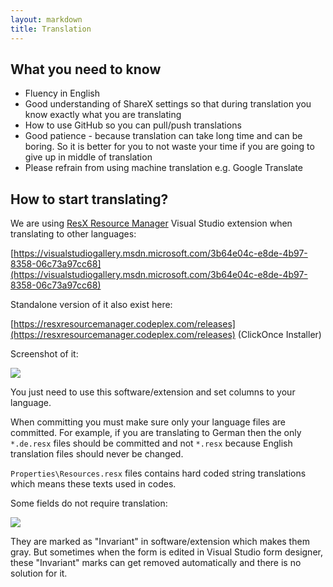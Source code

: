 ```yaml
---
layout: markdown
title: Translation
---
```


## What you need to know

* Fluency in English
* Good understanding of ShareX settings so that during translation you know exactly what you are translating
* How to use GitHub so you can pull/push translations
* Good patience - because translation can take long time and can be boring. So it is better for you to not waste your time if you are going to give up in middle of translation
* Please refrain from using machine translation e.g. Google Translate

## How to start translating?

We are using [ResX Resource Manager](https://resxresourcemanager.codeplex.com/) Visual Studio extension when translating to other languages:

[https://visualstudiogallery.msdn.microsoft.com/3b64e04c-e8de-4b97-8358-06c73a97cc68](https://visualstudiogallery.msdn.microsoft.com/3b64e04c-e8de-4b97-8358-06c73a97cc68)

Standalone version of it also exist here:

[https://resxresourcemanager.codeplex.com/releases](https://resxresourcemanager.codeplex.com/releases) (ClickOnce Installer)

Screenshot of it:

[![](http://i.imgur.com/yO6LRGlm.jpg)](http://i.imgur.com/yO6LRGl.png)

You just need to use this software/extension and set columns to your language.

When committing you must make sure only your language files are committed. For example, if you are translating to German then the only `*.de.resx` files should be committed and not `*.resx` because English translation files should never be changed.

`Properties\Resources.resx` files contains hard coded string translations which means these texts used in codes.

Some fields do not require translation:

[![](http://i.imgur.com/UM5N69Dm.jpg)](http://i.imgur.com/UM5N69D.png)

They are marked as "Invariant" in software/extension which makes them gray. But sometimes when the form is edited in Visual Studio form designer, these "Invariant" marks can get removed automatically and there is no solution for it.